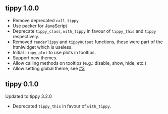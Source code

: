 ## tippy 1.0.0

- Remove deprecated `call_tippy`
- Use packer for JavaScript
- Deprecate `tippy_class`, `with_tippy` in favour of 
`tippy_this` and `tippy` respectively.
- Removed `renderTippy` and `tippyOutput` functions, 
these were part of the htmlwidget which is useless.
- Initial `tippy_plot` to use plots in tooltips.
- Support new themes.
- Allow calling methods on tooltips (e.g.: disable, show, hide, etc.)
- Allow setting global theme, see [#3](https://github.com/JohnCoene/tippy/issues/3)

## tippy 0.1.0

Updated to tippy 3.2.0

- Deprecated `tippy_this` in favour of `with_tippy`.

